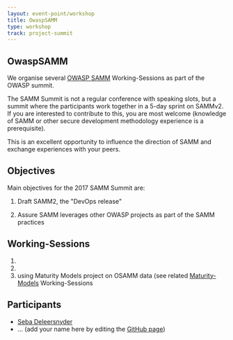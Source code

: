 ```yaml
---
layout: event-point/workshop
title: OwaspSAMM
type: workshop
track: project-summit
---
```


## OwaspSAMM

We organise several [OWASP SAMM](https://www.owasp.org/index.php/OWASP_SAMM_Project) Working-Sessions as part of the OWASP summit.

The SAMM Summit is not a regular conference with speaking slots, but a summit where the participants work together in a 5-day sprint on SAMMv2. If you are interested to contribute to this, you are most welcome (knowledge of SAMM or other secure development methodology experience is a prerequisite).

This is an excellent opportunity to influence the direction of SAMM and exchange experiences with your peers.

## Objectives
Main objectives for the 2017 SAMM Summit are:

1) Draft SAMM2, the "DevOps release"

2) Assure SAMM leverages other OWASP projects as part of the SAMM practices

## Working-Sessions
1) 
2) 
3) using Maturity Models project on OSAMM data (see related [Maturity-Models](Maturity-Models.html) Working-Sessions

## Participants
* [Seba Deleersnyder](../Participants/ASebastien-Deleersnyder.html)
* ... (add your name here by editing the [GitHub page](https://github.com/OWASP/owasp-summit-2017/edit/master/Working-Sessions/SAMM.md))

